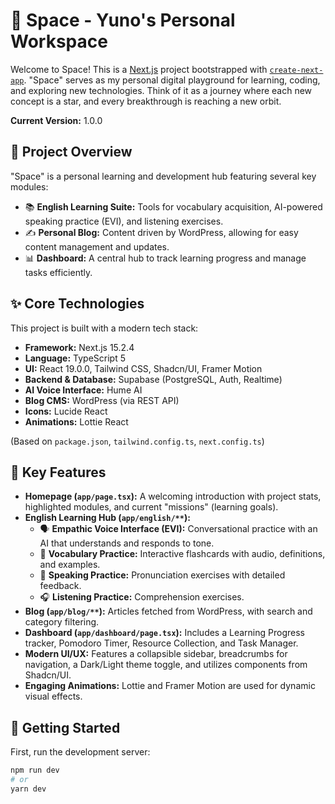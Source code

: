 # 🚀 Space - Yuno's Personal Workspace

Welcome to Space! This is a [Next.js](https://nextjs.org) project bootstrapped with [`create-next-app`](https://nextjs.org/docs/app/api-reference/cli/create-next-app). "Space" serves as my personal digital playground for learning, coding, and exploring new technologies. Think of it as a journey where each new concept is a star, and every breakthrough is reaching a new orbit.

**Current Version:** 1.0.0

## 🌌 Project Overview

"Space" is a personal learning and development hub featuring several key modules:

* 📚 **English Learning Suite:** Tools for vocabulary acquisition, AI-powered speaking practice (EVI), and listening exercises.
* ✍️ **Personal Blog:** Content driven by WordPress, allowing for easy content management and updates.
* 📊 **Dashboard:** A central hub to track learning progress and manage tasks efficiently.

## ✨ Core Technologies

This project is built with a modern tech stack:

* **Framework:** Next.js 15.2.4
* **Language:** TypeScript 5
* **UI:** React 19.0.0, Tailwind CSS, Shadcn/UI, Framer Motion
* **Backend & Database:** Supabase (PostgreSQL, Auth, Realtime)
* **AI Voice Interface:** Hume AI
* **Blog CMS:** WordPress (via REST API)
* **Icons:** Lucide React
* **Animations:** Lottie React

(Based on `package.json`, `tailwind.config.ts`, `next.config.ts`)

## 🎯 Key Features

* **Homepage (`app/page.tsx`):** A welcoming introduction with project stats, highlighted modules, and current "missions" (learning goals).
* **English Learning Hub (`app/english/**`):**
    * 🗣️ **Empathic Voice Interface (EVI):** Conversational practice with an AI that understands and responds to tone.
    * 📇 **Vocabulary Practice:** Interactive flashcards with audio, definitions, and examples.
    * 🎤 **Speaking Practice:** Pronunciation exercises with detailed feedback.
    * 🎧 **Listening Practice:** Comprehension exercises.
* **Blog (`app/blog/**`):** Articles fetched from WordPress, with search and category filtering.
* **Dashboard (`app/dashboard/page.tsx`):** Includes a Learning Progress tracker, Pomodoro Timer, Resource Collection, and Task Manager.
* **Modern UI/UX:** Features a collapsible sidebar, breadcrumbs for navigation, a Dark/Light theme toggle, and utilizes components from Shadcn/UI.
* **Engaging Animations:** Lottie and Framer Motion are used for dynamic visual effects.

## 🏁 Getting Started

First, run the development server:

```bash
npm run dev
# or
yarn dev
